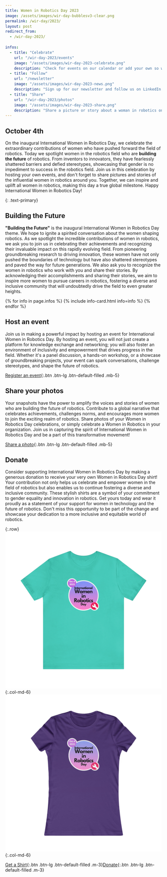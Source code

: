```yaml
---
title: Women in Robotics Day 2023
image: /assets/images/wir-day-bubblesv3-clear.png
permalink: /wir-day/2023/
layout: post
redirect_from:
  - /wir-day-2023/

infos:
  - title: "Celebrate"
    url: "/wir-day-2023/events"
    image: "/assets/images/wir-day-2023-celebrate.png"
    description: "Check for events on our calendar or add your own so we can celebrate with you!"
  - title: "Follow"
    url: "/newsletter"
    image: "/assets/images/wir-day-2023-news.png"
    description: "Sign up for our newsletter and follow us on LinkedIn to get all of our news."
  - title: "Share"
    url: "/wir-day-2023/photos"
    image: "/assets/images/wir-day-2023-share.png"
    description: "Share a picture or story about a woman in robotics on social media and tag it with #IntWirDay #buildingthefuture #womeninrobotics."
---
```


## October 4th

On the inaugural International Women in Robotics Day, we celebrate the extraordinary contributions of women who have pushed forward the field of robotics. Today we spotlight women in the robotics field who are **building the future** of robotics. From inventors to innovators, they have fearlessly shattered barriers and defied stereotypes, showcasing that gender is no impediment to success in the robotics field. Join us in this celebration by hosting your own events, and don't forget to share pictures and stories of the influential women in robotics around you. Together, we can inspire and uplift all women in robotics, making this day a true global milestone. Happy International Women in Robotics Day!

{: .text-primary}

## Building the Future

**"Building the Future"** is the inaugural International Women in Robotics Day theme. We hope to ignite a spirited conversation about the women shaping robotics. As we spotlight the incredible contributions of women in robotics, we ask you to join us in celebrating their achievements and recognizing their invaluable impact on this rapidly evolving field. From pioneering groundbreaking research to driving innovation, these women have not only pushed the boundaries of technology but have also shattered stereotypes and paved the way for future generations. We also ask you to recognize the women in robotics who work with you and share their stories. By acknowledging their accomplishments and sharing their stories, we aim to inspire more women to pursue careers in robotics, fostering a diverse and inclusive community that will undoubtedly drive the field to even greater heights.

<div class="row">
{% for info in page.infos %}
{% include info-card.html info=info %}
{% endfor %}
</div>

## Host an event

Join us in making a powerful impact by hosting an event for International Women in Robotics Day. By hosting an event, you will not just create a platform for knowledge exchange and networking; you will also foster an environment of inclusivity and empowerment that drives progress in the field. Whether it's a panel discussion, a hands-on workshop, or a showcase of groundbreaking projects, your event can spark conversations, challenge stereotypes, and shape the future of robotics.

[Register an event](/wir-day-event-registration){:.btn .btn-lg .btn-default-filled .mb-5}

## Share your photos

Your snapshots have the power to amplify the voices and stories of women who are building the future of robotics. Contribute to a global narrative that celebrates achievements, challenges norms, and encourages more women to join the exciting realm of robotics. Share photos of your Women in Robotics Day celebrations, or simply celebrate a Women in Robotics in your organization. Join us in capturing the spirit of International Women in Robotics Day and be a part of this transformative movement!

[Share a photo](mailto:photos@womeninrobotics.org){:.btn .btn-lg .btn-default-filled .mb-5}

## Donate

Consider supporting International Women in Robotics Day by making a generous donation to receive your very own Women in Robotics Day shirt! Your contribution not only helps us celebrate and empower women in the field of robotics but also enables us to continue fostering a diverse and inclusive community. These stylish shirts are a symbol of your commitment to gender equality and innovation in robotics. Get yours today and wear it proudly as a statement of your support for women in technology and the future of robotics. Don't miss this opportunity to be part of the change and showcase your dedication to a more inclusive and equitable world of robotics.

{:.row}
![unisex](/assets/images/shop/women-in-robotics-day-2023-unisex.jpg){:.col-md-6}
![womens](/assets/images/shop/women-in-robotics-day-2023-womens.jpg){:.col-md-6}

[Get a Shirt](/store){:.btn .btn-lg .btn-default-filled .m-3}[Donate](/donate){:.btn .btn-lg .btn-default-filled .m-3}

